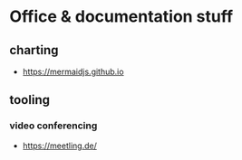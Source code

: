 # Office & documentation stuff

## charting
- https://mermaidjs.github.io


## tooling

### video conferencing

 - https://meetling.de/
